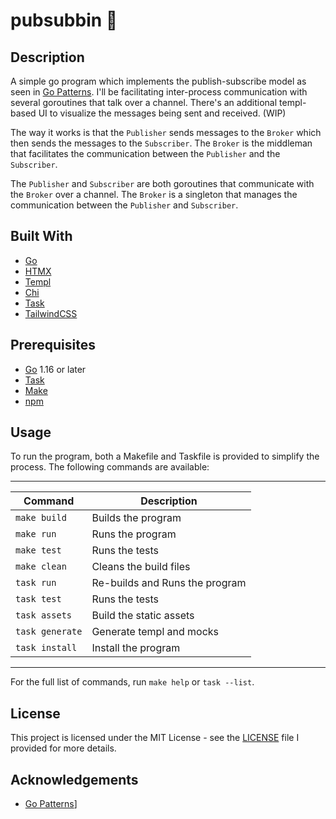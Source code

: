 # pubsubbin 🚀

## Description

A simple go program which implements the publish-subscribe model as seen in [Go Patterns](https://refactoring.guru/design-patterns/go). I'll be facilitating inter-process communication with several goroutines that talk over a channel. There's an additional templ-based UI to visualize the messages being sent and received. (WIP)

The way it works is that the `Publisher` sends messages to the `Broker` which then sends the messages to the `Subscriber`. The `Broker` is the middleman that facilitates the communication between the `Publisher` and the `Subscriber`.

The `Publisher` and `Subscriber` are both goroutines that communicate with the `Broker` over a channel. The `Broker` is a singleton that manages the communication between the `Publisher` and `Subscriber`.

## Built With

- [Go](https://go.dev)
- [HTMX](https://htmx.org/)
- [Templ](https://templ.guide/)
- [Chi](https://go-chi.io/#/)
- [Task](https://taskfile.dev)
- [TailwindCSS](https://tailwindcss.com/)

## Prerequisites

- [Go](https://go.dev) 1.16 or later
- [Task](https://taskfile.dev)
- [Make](https://www.gnu.org/software/make)
- [npm](https://www.npmjs.com/get-npm)

## Usage

To run the program, both a Makefile and Taskfile is provided to simplify the process. The following commands are available:

---

| Command         | Description                    |
| --------------- | ------------------------------ |
| `make build`    | Builds the program             |
| `make run`      | Runs the program               |
| `make test`     | Runs the tests                 |
| `make clean`    | Cleans the build files         |
| `task run`      | Re-builds and Runs the program |
| `task test`     | Runs the tests                 |
| `task assets`   | Build the static assets        |
| `task generate` | Generate templ and mocks       |
| `task install`  | Install the program            |

---

For the full list of commands, run `make help` or `task --list`.

## License

This project is licensed under the MIT License - see the [LICENSE](LICENSE) file I provided for more details.

## Acknowledgements

- [Go Patterns](https://refactoring.guru/design-patterns/go)]
